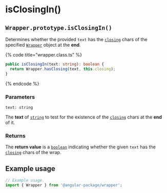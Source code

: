 # isClosingIn()

## `Wrapper.prototype.isClosingIn()`

Determines whether the provided `text` has the [`closing`](../../../wrap/instance/accessors/#wrap.prototype.closing) chars of the specified [`Wrapper`](../../wrapper.md) object at the **end**.

{% code title="wrapper.class.ts" %}
```typescript
public isClosingIn(text: string): boolean {
  return Wrapper.hasClosing(text, this.closing);
}
```
{% endcode %}

### Parameters

`text: string`

The **text** of [`string`](https://developer.mozilla.org/en-US/docs/Web/JavaScript/Reference/Global\_Objects/String) to test for the existence of the [`closing`](../../../wrap/instance/accessors/#wrap.prototype.closing) chars at the **end** of it.

### Returns

The **return value** is a [`boolean`](https://developer.mozilla.org/en-US/docs/Web/JavaScript/Reference/Global\_Objects/Boolean) indicating whether the given `text` has the [`closing`](../../../wrap/instance/accessors/#wrap.prototype.closing) chars of the wrap.

## Example usage

```typescript
// Example usage.
import { Wrapper } from '@angular-package/wrapper';

```
